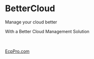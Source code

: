 # BetterCloud


Manage your cloud better

With a Better Cloud Management Solution

<br>
<br>
<a href="https://ecppro.com">EcpPro.com</a>
